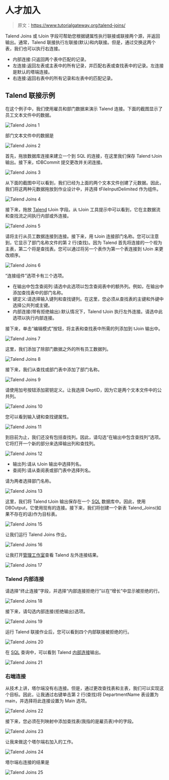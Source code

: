 # 人才加入

> 原文：<https://www.tutorialgateway.org/talend-joins/>

Talend Joins 或 tJoin 字段可帮助您根据键属性执行联接或联接两个源，并返回输出。通常，Talend 联接执行左联接(默认)和内联接。但是，通过交换这两个表，我们也可以执行右连接。

*   内部连接:只返回两个表中匹配的记录。
*   左连接:返回左表或主表中的所有记录，并匹配右表或查找表中的记录。左连接是默认的塔端连接。
*   右连接:返回右表中的所有记录和左表中的匹配记录。

## Talend 联接示例

在这个例子中，我们使用雇员和部门数据来演示 Talend 连接。下面的截图显示了员工文本文件中的数据。

![Talend Joins 1](img/400d4137ac8dee0af1577e9af0e78250.png)

部门文本文件中的数据是

![Talend Joins 2](img/8201d7481ab761902bc46744dda26eda.png)

首先，拖放数据库连接来建立一个到 SQL 的连接，在这里我们保存 Talend tJoin 输出。接下来，tDBCommit 提交更改并关闭连接。

![Talend Joins 3](img/7bdbdedcc5757903e56f3537c0c4c913.png)

从下面的截图中可以看到，我们已经为上面的两个文本文件创建了元数据。因此，我们将这两种元数据拖放到作业设计中，并选择 tFileInputDelimited 作为组件。

![Talend Joins 4](img/aefc77c04fc4d8a1bc10248a33909e7a.png)

接下来，拖放 [Talend](https://www.tutorialgateway.org/talend-tutorial/) tJoin 字段。从 tJoin 工具提示中可以看到，它在主数据流和查找流之间执行内部或外连接。

![Talend Joins 5](img/d82a53ba2e7f7e6bb9873153e19312da.png)

请将主行从员工数据连接到连接。接下来，用 tJoin 连接部门名称。您可以注意到，它显示了部门名称文件的第 2 行(查找)。因为 Talend 首先将连接的一个视为主表，第二个将是查找表。您可以通过将另一个表作为第一个表连接到 tJoin 来更改顺序。

![Talend Joins 6](img/beb301cd64494b513c760157ba5d9e4f.png)

“连接组件”选项卡有三个选项。

*   在输出中包含查阅列:请选中此选项以包含查阅表中的额外列。例如，在输出中添加查找表中的部门名称。
*   键定义:请选择输入键列和查找键列。在这里，您必须从查找表的主键和外键中选择公共列或主键。
*   内部连接(带有拒绝输出):默认情况下，Talend tJoin 执行左外连接。请选中此选项以执行内部连接。

接下来，单击“编辑模式”按钮，将主表和查找表中所需的列添加到 tJoin 输出中。

![Talend Joins 7](img/471c4e1ad04d2c2b1536a54ed2175e96.png)

这里，我们添加了除部门数据之外的所有员工数据列。

![Talend Joins 8](img/a61b0f1817511f0f3703c44c8ac198fb.png)

接下来，我们从查找或部门表中添加了部门名称。

![Talend Joins 9](img/5f512e4cabbd6ba1e67ecd0cd8335995.png)

请使用加号按钮添加密钥定义。让我选择 DeptID，因为它是两个文本文件中的公共列。

![Talend Joins 10](img/64b9b9786d29d3ade4cea0ec2da37b92.png)

您可以看到输入键和查找键属性。

![Talend Joins 11](img/478ca94563cc793a8c9fa55969ab0c0c.png)

到目前为止，我们还没有包括查找列。因此，请勾选“在输出中包含查找列”选项。它将打开一个新的部分来选择输出列和查找列。

![Talend Joins 12](img/57026a2c1c484f9e067e50b7752c1d51.png)

*   输出列:请从 tJoin 输出中选择列名。
*   查阅列:请从查阅表或部门表中选择列名。

请为两者选择部门名称。

![Talend Joins 13](img/01e19a469ada15dc5a07c83135f0608f.png)

这里，我们将 Talend tJoin 输出保存在一个 [SQL](https://www.tutorialgateway.org/sql/) 数据库中。因此，使用 DBOutput，它使用现有的连接。接下来，我们将创建一个新表 Talend_Joins(如果不存在的话)作为目标表。

![Talend Joins 15](img/78fcd5a5828baf91227032c6b5722c12.png)

让我们运行 Talend Joins 作业。

![Talend Joins 16](img/50fee7305d70edc1148336b30e329a7b.png)

让我打开[管理工作室](https://www.tutorialgateway.org/sql-server-management-studio/)查看 Talend 左外连接结果。

![Talend Joins 17](img/5feec782f917bcc4ba768fa3e9866b49.png)

### Talend 内部连接

请选择“终止连接”字段，并选择“内部连接拒绝行”以在“增长”中显示被拒绝的行。

![Talend Joins 18](img/442ad4a39eecd715ac1aabfa97fa90c0.png)

接下来，请勾选内部连接(拒绝输出)选项。

![Talend Joins 19](img/401d5c55684387552ed2a6ac435b1a74.png)

运行 Talend 联接作业后，您可以看到四个内部联接被拒绝的行。

![Talend Joins 20](img/0b4fc5c4c9ad431680d7c5f7ab6131fc.png)

在 [SQL](https://www.tutorialgateway.org/sql/) 查询中，可以看到 Talend [内部连接](https://www.tutorialgateway.org/sql-inner-join/)输出。

![Talend Joins 21](img/5333a79bf450f98fafaa83c8cf3f3cb0.png)

### 右端连接

从技术上讲，塔尔端没有右连接。但是，通过更改查找表和主表，我们可以实现这个目标。因此，让我通过右键单击第 2 行(查找)将 DepartmentName 表设置为 main，并选择将此连接设置为 Main 选项。

![Talend Joins 22](img/5064d6b910e7370e82e2053ee3d37e2b.png)

接下来，您必须在列映射中添加查找表(我指的是雇员表)中的字段。

![Talend Joins 23](img/297851a072eab01c18868a3eb30c1d8f.png)

让我来做这个塔尔端右加入的工作。

![Talend Joins 24](img/32bc8fb6d5a01e063943a17873f5534f.png)

塔尔端右连接的结果是

![Talend Joins 25](img/182b0614586d9c34110f3495ad9796ba.png)